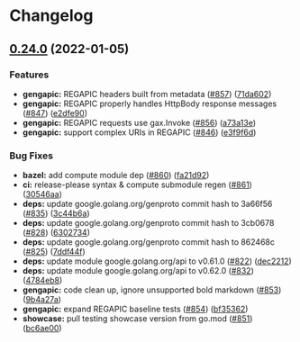 # Changelog

## [0.24.0](https://www.github.com/googleapis/gapic-generator-go/compare/v0.23.5...v0.24.0) (2022-01-05)


### Features

* **gengapic:** REGAPIC headers built from metadata ([#857](https://www.github.com/googleapis/gapic-generator-go/issues/857)) ([71da602](https://www.github.com/googleapis/gapic-generator-go/commit/71da6029d6bd1d03a307e637fd4022dd685502ea))
* **gengapic:** REGAPIC properly handles HttpBody response messages ([#847](https://www.github.com/googleapis/gapic-generator-go/issues/847)) ([e2dfe90](https://www.github.com/googleapis/gapic-generator-go/commit/e2dfe902c380707198a342af888e8b0c14946948))
* **gengapic:** REGAPIC requests use gax.Invoke ([#856](https://www.github.com/googleapis/gapic-generator-go/issues/856)) ([a73a13e](https://www.github.com/googleapis/gapic-generator-go/commit/a73a13effa1921acadb73bd2818e3f856a4f54ab))
* **gengapic:** support complex URIs in REGAPIC ([#846](https://www.github.com/googleapis/gapic-generator-go/issues/846)) ([e3f9f6d](https://www.github.com/googleapis/gapic-generator-go/commit/e3f9f6df7820931988b48081074b843d06efebb2))


### Bug Fixes

* **bazel:** add compute module dep ([#860](https://www.github.com/googleapis/gapic-generator-go/issues/860)) ([fa21d92](https://www.github.com/googleapis/gapic-generator-go/commit/fa21d92725a8ffe50505be0da3f989abd25c280b))
* **ci:** release-please syntax & compute submodule regen ([#861](https://www.github.com/googleapis/gapic-generator-go/issues/861)) ([30546aa](https://www.github.com/googleapis/gapic-generator-go/commit/30546aacc96f1d080d7748aaae5455f04922df01))
* **deps:** update google.golang.org/genproto commit hash to 3a66f56 ([#835](https://www.github.com/googleapis/gapic-generator-go/issues/835)) ([3c44b6a](https://www.github.com/googleapis/gapic-generator-go/commit/3c44b6a86f7d376625b36676d2d755f12e987cdf))
* **deps:** update google.golang.org/genproto commit hash to 3cb0678 ([#828](https://www.github.com/googleapis/gapic-generator-go/issues/828)) ([6302734](https://www.github.com/googleapis/gapic-generator-go/commit/63027345d400b4d6435b49bafea96bdb60ad34d8))
* **deps:** update google.golang.org/genproto commit hash to 862468c ([#825](https://www.github.com/googleapis/gapic-generator-go/issues/825)) ([7ddf44f](https://www.github.com/googleapis/gapic-generator-go/commit/7ddf44f693295fcbdcd829c8e3625849b4b793a2))
* **deps:** update module google.golang.org/api to v0.61.0 ([#822](https://www.github.com/googleapis/gapic-generator-go/issues/822)) ([dec2212](https://www.github.com/googleapis/gapic-generator-go/commit/dec2212b2355bde68c09b0a6cda83127e0fc03fd))
* **deps:** update module google.golang.org/api to v0.62.0 ([#832](https://www.github.com/googleapis/gapic-generator-go/issues/832)) ([4784eb8](https://www.github.com/googleapis/gapic-generator-go/commit/4784eb83a57b3d5f02eca65216ad84cee07b52e1))
* **gengapic:** code clean up, ignore unsupported bold markdown ([#853](https://www.github.com/googleapis/gapic-generator-go/issues/853)) ([9b4a27a](https://www.github.com/googleapis/gapic-generator-go/commit/9b4a27a22d225dba5eb64e2ec4ebee426a5424f6))
* **gengapic:** expand REGAPIC baseline tests ([#854](https://www.github.com/googleapis/gapic-generator-go/issues/854)) ([bf35362](https://www.github.com/googleapis/gapic-generator-go/commit/bf35362b6fcbae3f6bfc3e1a9bc1b8ef3f695eed))
* **showcase:** pull testing showcase version from go.mod ([#851](https://www.github.com/googleapis/gapic-generator-go/issues/851)) ([bc6ae00](https://www.github.com/googleapis/gapic-generator-go/commit/bc6ae0017d487d37cb13cd59561ce487e724930c))

